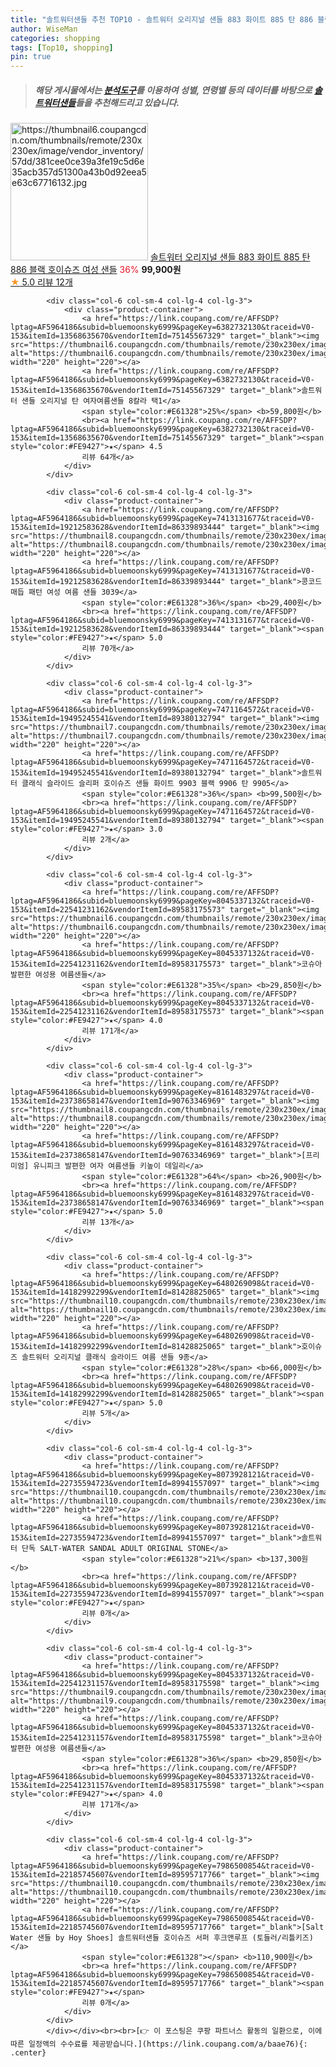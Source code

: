 ```yaml
---
title: "솔트워터샌들 추천 TOP10 - 솔트워터 오리지널 샌들 883 화이트 885 탄 886 블랙 호이슈즈 여성 샌들"
author: WiseMan
categories: shopping
tags: [Top10, shopping]
pin: true
---
```


> ##### 해당 게시물에서는 [**분석도구**](https://itemscout.io/)를 이용하여 **성별**, **연령별** 등의 데이터를 바탕으로 [**솔트워터샌들**](https://link.coupang.com/a/baae76)들을 추천해드리고 있습니다.
<div class="container"><div class="row">
            <div class="col-6 col-sm-4 col-lg-4 col-lg-3">
                <div class="product-container">
                    <a href="https://link.coupang.com/re/AFFSDP?lptag=AF5964186&subid=bluemoonsky6999&pageKey=8027067874&traceid=V0-153&itemId=22435964339&vendorItemId=89480526888" target="_blank"><img src="https://thumbnail6.coupangcdn.com/thumbnails/remote/230x230ex/image/vendor_inventory/57dd/381cee0ce39a3fe19c5d6e35acb357d51300a43b0d92eea5e63c67716132.jpg" alt="https://thumbnail6.coupangcdn.com/thumbnails/remote/230x230ex/image/vendor_inventory/57dd/381cee0ce39a3fe19c5d6e35acb357d51300a43b0d92eea5e63c67716132.jpg" width="220" height="220"></a>
                    <a href="https://link.coupang.com/re/AFFSDP?lptag=AF5964186&subid=bluemoonsky6999&pageKey=8027067874&traceid=V0-153&itemId=22435964339&vendorItemId=89480526888" target="_blank">솔트워터 오리지널 샌들 883 화이트 885 탄 886 블랙 호이슈즈 여성 샌들</a>
                    <span style="color:#E61328">36%</span> <b>99,900원</b>
                    <br><a href="https://link.coupang.com/re/AFFSDP?lptag=AF5964186&subid=bluemoonsky6999&pageKey=8027067874&traceid=V0-153&itemId=22435964339&vendorItemId=89480526888" target="_blank"><span style="color:#FE9427">★</span> 5.0
                    리뷰 12개</a>
                </div>
            </div>
            
            <div class="col-6 col-sm-4 col-lg-4 col-lg-3">
                <div class="product-container">
                    <a href="https://link.coupang.com/re/AFFSDP?lptag=AF5964186&subid=bluemoonsky6999&pageKey=6382732130&traceid=V0-153&itemId=13568635670&vendorItemId=75145567329" target="_blank"><img src="https://thumbnail6.coupangcdn.com/thumbnails/remote/230x230ex/image/vendor_inventory/7132/dd63fc441803d8ed1b3655488fc3d458a59458ccc6dc83ee4d7dedfd1173.jpg" alt="https://thumbnail6.coupangcdn.com/thumbnails/remote/230x230ex/image/vendor_inventory/7132/dd63fc441803d8ed1b3655488fc3d458a59458ccc6dc83ee4d7dedfd1173.jpg" width="220" height="220"></a>
                    <a href="https://link.coupang.com/re/AFFSDP?lptag=AF5964186&subid=bluemoonsky6999&pageKey=6382732130&traceid=V0-153&itemId=13568635670&vendorItemId=75145567329" target="_blank">솔트워터 샌들 오리지널 탄 여자여름샌들 8칼라 택1</a>
                    <span style="color:#E61328">25%</span> <b>59,800원</b>
                    <br><a href="https://link.coupang.com/re/AFFSDP?lptag=AF5964186&subid=bluemoonsky6999&pageKey=6382732130&traceid=V0-153&itemId=13568635670&vendorItemId=75145567329" target="_blank"><span style="color:#FE9427">★</span> 4.5
                    리뷰 64개</a>
                </div>
            </div>
            
            <div class="col-6 col-sm-4 col-lg-4 col-lg-3">
                <div class="product-container">
                    <a href="https://link.coupang.com/re/AFFSDP?lptag=AF5964186&subid=bluemoonsky6999&pageKey=7413131677&traceid=V0-153&itemId=19212583628&vendorItemId=86339893444" target="_blank"><img src="https://thumbnail8.coupangcdn.com/thumbnails/remote/230x230ex/image/vendor_inventory/7e8e/b60806eb461c35d4e520a57498fd57e4892c4e86d95dc6da2bf3e40542d8.jpg" alt="https://thumbnail8.coupangcdn.com/thumbnails/remote/230x230ex/image/vendor_inventory/7e8e/b60806eb461c35d4e520a57498fd57e4892c4e86d95dc6da2bf3e40542d8.jpg" width="220" height="220"></a>
                    <a href="https://link.coupang.com/re/AFFSDP?lptag=AF5964186&subid=bluemoonsky6999&pageKey=7413131677&traceid=V0-153&itemId=19212583628&vendorItemId=86339893444" target="_blank">콩코드 매듭 패턴 여성 여름 샌들 3039</a>
                    <span style="color:#E61328">36%</span> <b>29,400원</b>
                    <br><a href="https://link.coupang.com/re/AFFSDP?lptag=AF5964186&subid=bluemoonsky6999&pageKey=7413131677&traceid=V0-153&itemId=19212583628&vendorItemId=86339893444" target="_blank"><span style="color:#FE9427">★</span> 5.0
                    리뷰 70개</a>
                </div>
            </div>
            
            <div class="col-6 col-sm-4 col-lg-4 col-lg-3">
                <div class="product-container">
                    <a href="https://link.coupang.com/re/AFFSDP?lptag=AF5964186&subid=bluemoonsky6999&pageKey=7471164572&traceid=V0-153&itemId=19495245541&vendorItemId=89380132794" target="_blank"><img src="https://thumbnail7.coupangcdn.com/thumbnails/remote/230x230ex/image/vendor_inventory/59b7/23e8f121ff790c9dfa3ed8ed225944a6596a5c7b49863c72e6d1d1882ee1.PNG" alt="https://thumbnail7.coupangcdn.com/thumbnails/remote/230x230ex/image/vendor_inventory/59b7/23e8f121ff790c9dfa3ed8ed225944a6596a5c7b49863c72e6d1d1882ee1.PNG" width="220" height="220"></a>
                    <a href="https://link.coupang.com/re/AFFSDP?lptag=AF5964186&subid=bluemoonsky6999&pageKey=7471164572&traceid=V0-153&itemId=19495245541&vendorItemId=89380132794" target="_blank">솔트워터 클래식 슬라이드 슬리퍼 호이슈즈 샌들 화이트 9903 블랙 9906 탄 9905</a>
                    <span style="color:#E61328">36%</span> <b>99,500원</b>
                    <br><a href="https://link.coupang.com/re/AFFSDP?lptag=AF5964186&subid=bluemoonsky6999&pageKey=7471164572&traceid=V0-153&itemId=19495245541&vendorItemId=89380132794" target="_blank"><span style="color:#FE9427">★</span> 3.0
                    리뷰 2개</a>
                </div>
            </div>
            
            <div class="col-6 col-sm-4 col-lg-4 col-lg-3">
                <div class="product-container">
                    <a href="https://link.coupang.com/re/AFFSDP?lptag=AF5964186&subid=bluemoonsky6999&pageKey=8045337132&traceid=V0-153&itemId=22541231162&vendorItemId=89583175573" target="_blank"><img src="https://thumbnail6.coupangcdn.com/thumbnails/remote/230x230ex/image/vendor_inventory/e44a/740dbfd94987b4a8d3650119d65d98e21ad60954bb0f9128fdcbcd3eef00.png" alt="https://thumbnail6.coupangcdn.com/thumbnails/remote/230x230ex/image/vendor_inventory/e44a/740dbfd94987b4a8d3650119d65d98e21ad60954bb0f9128fdcbcd3eef00.png" width="220" height="220"></a>
                    <a href="https://link.coupang.com/re/AFFSDP?lptag=AF5964186&subid=bluemoonsky6999&pageKey=8045337132&traceid=V0-153&itemId=22541231162&vendorItemId=89583175573" target="_blank">코슈아 발편한 여성용 여름샌들</a>
                    <span style="color:#E61328">35%</span> <b>29,850원</b>
                    <br><a href="https://link.coupang.com/re/AFFSDP?lptag=AF5964186&subid=bluemoonsky6999&pageKey=8045337132&traceid=V0-153&itemId=22541231162&vendorItemId=89583175573" target="_blank"><span style="color:#FE9427">★</span> 4.0
                    리뷰 171개</a>
                </div>
            </div>
            
            <div class="col-6 col-sm-4 col-lg-4 col-lg-3">
                <div class="product-container">
                    <a href="https://link.coupang.com/re/AFFSDP?lptag=AF5964186&subid=bluemoonsky6999&pageKey=8161483297&traceid=V0-153&itemId=23738658147&vendorItemId=90763346969" target="_blank"><img src="https://thumbnail8.coupangcdn.com/thumbnails/remote/230x230ex/image/vendor_inventory/f248/8e95485fc3b856d90eed6d5f0f41763fccc7d72f2e5800a4675324183c86.jpg" alt="https://thumbnail8.coupangcdn.com/thumbnails/remote/230x230ex/image/vendor_inventory/f248/8e95485fc3b856d90eed6d5f0f41763fccc7d72f2e5800a4675324183c86.jpg" width="220" height="220"></a>
                    <a href="https://link.coupang.com/re/AFFSDP?lptag=AF5964186&subid=bluemoonsky6999&pageKey=8161483297&traceid=V0-153&itemId=23738658147&vendorItemId=90763346969" target="_blank">[프리미엄] 유니피크 발편한 여자 여름샌들 키높이 데일리</a>
                    <span style="color:#E61328">64%</span> <b>26,900원</b>
                    <br><a href="https://link.coupang.com/re/AFFSDP?lptag=AF5964186&subid=bluemoonsky6999&pageKey=8161483297&traceid=V0-153&itemId=23738658147&vendorItemId=90763346969" target="_blank"><span style="color:#FE9427">★</span> 5.0
                    리뷰 13개</a>
                </div>
            </div>
            
            <div class="col-6 col-sm-4 col-lg-4 col-lg-3">
                <div class="product-container">
                    <a href="https://link.coupang.com/re/AFFSDP?lptag=AF5964186&subid=bluemoonsky6999&pageKey=6480269098&traceid=V0-153&itemId=14182992299&vendorItemId=81428825065" target="_blank"><img src="https://thumbnail10.coupangcdn.com/thumbnails/remote/230x230ex/image/vendor_inventory/6945/1cf0b904479085567397dcfecbd81273d35f31a6b95a66975af3e69aaf28.png" alt="https://thumbnail10.coupangcdn.com/thumbnails/remote/230x230ex/image/vendor_inventory/6945/1cf0b904479085567397dcfecbd81273d35f31a6b95a66975af3e69aaf28.png" width="220" height="220"></a>
                    <a href="https://link.coupang.com/re/AFFSDP?lptag=AF5964186&subid=bluemoonsky6999&pageKey=6480269098&traceid=V0-153&itemId=14182992299&vendorItemId=81428825065" target="_blank">호이슈즈 솔트워터 오리지널 클래식 슬라이드 여름 샌들 9종</a>
                    <span style="color:#E61328">28%</span> <b>66,000원</b>
                    <br><a href="https://link.coupang.com/re/AFFSDP?lptag=AF5964186&subid=bluemoonsky6999&pageKey=6480269098&traceid=V0-153&itemId=14182992299&vendorItemId=81428825065" target="_blank"><span style="color:#FE9427">★</span> 5.0
                    리뷰 5개</a>
                </div>
            </div>
            
            <div class="col-6 col-sm-4 col-lg-4 col-lg-3">
                <div class="product-container">
                    <a href="https://link.coupang.com/re/AFFSDP?lptag=AF5964186&subid=bluemoonsky6999&pageKey=8073928121&traceid=V0-153&itemId=22735594723&vendorItemId=89941557097" target="_blank"><img src="https://thumbnail10.coupangcdn.com/thumbnails/remote/230x230ex/image/vendor_inventory/9378/99919621eeb4b3c2de64818f4270061a59350f7a026de24e1c596160b53a.jpg" alt="https://thumbnail10.coupangcdn.com/thumbnails/remote/230x230ex/image/vendor_inventory/9378/99919621eeb4b3c2de64818f4270061a59350f7a026de24e1c596160b53a.jpg" width="220" height="220"></a>
                    <a href="https://link.coupang.com/re/AFFSDP?lptag=AF5964186&subid=bluemoonsky6999&pageKey=8073928121&traceid=V0-153&itemId=22735594723&vendorItemId=89941557097" target="_blank">솔트워터 단독 SALT-WATER SANDAL ADULT ORIGINAL STONE</a>
                    <span style="color:#E61328">21%</span> <b>137,300원</b>
                    <br><a href="https://link.coupang.com/re/AFFSDP?lptag=AF5964186&subid=bluemoonsky6999&pageKey=8073928121&traceid=V0-153&itemId=22735594723&vendorItemId=89941557097" target="_blank"><span style="color:#FE9427">★</span> 
                    리뷰 0개</a>
                </div>
            </div>
            
            <div class="col-6 col-sm-4 col-lg-4 col-lg-3">
                <div class="product-container">
                    <a href="https://link.coupang.com/re/AFFSDP?lptag=AF5964186&subid=bluemoonsky6999&pageKey=8045337132&traceid=V0-153&itemId=22541231157&vendorItemId=89583175598" target="_blank"><img src="https://thumbnail9.coupangcdn.com/thumbnails/remote/230x230ex/image/vendor_inventory/36b2/2d2c56b619c20ad6432529b25d7a1ecd7e2e537f8e2b49c6bb0ed0b850cd.png" alt="https://thumbnail9.coupangcdn.com/thumbnails/remote/230x230ex/image/vendor_inventory/36b2/2d2c56b619c20ad6432529b25d7a1ecd7e2e537f8e2b49c6bb0ed0b850cd.png" width="220" height="220"></a>
                    <a href="https://link.coupang.com/re/AFFSDP?lptag=AF5964186&subid=bluemoonsky6999&pageKey=8045337132&traceid=V0-153&itemId=22541231157&vendorItemId=89583175598" target="_blank">코슈아 발편한 여성용 여름샌들</a>
                    <span style="color:#E61328">36%</span> <b>29,850원</b>
                    <br><a href="https://link.coupang.com/re/AFFSDP?lptag=AF5964186&subid=bluemoonsky6999&pageKey=8045337132&traceid=V0-153&itemId=22541231157&vendorItemId=89583175598" target="_blank"><span style="color:#FE9427">★</span> 4.0
                    리뷰 171개</a>
                </div>
            </div>
            
            <div class="col-6 col-sm-4 col-lg-4 col-lg-3">
                <div class="product-container">
                    <a href="https://link.coupang.com/re/AFFSDP?lptag=AF5964186&subid=bluemoonsky6999&pageKey=7986500854&traceid=V0-153&itemId=22185745607&vendorItemId=89595717766" target="_blank"><img src="https://thumbnail10.coupangcdn.com/thumbnails/remote/230x230ex/image/vendor_inventory/e9e4/bec76a5ddce112f09c59c0612bbf5fbedc280ae444d30a6956b7c6bc69ab.jpg" alt="https://thumbnail10.coupangcdn.com/thumbnails/remote/230x230ex/image/vendor_inventory/e9e4/bec76a5ddce112f09c59c0612bbf5fbedc280ae444d30a6956b7c6bc69ab.jpg" width="220" height="220"></a>
                    <a href="https://link.coupang.com/re/AFFSDP?lptag=AF5964186&subid=bluemoonsky6999&pageKey=7986500854&traceid=V0-153&itemId=22185745607&vendorItemId=89595717766" target="_blank">[Salt Water 샌들 by Hoy Shoes] 솔트워터샌들 호이슈즈 서퍼 후크앤루프 (토들러/리틀키즈)</a>
                    <span style="color:#E61328"></span> <b>110,900원</b>
                    <br><a href="https://link.coupang.com/re/AFFSDP?lptag=AF5964186&subid=bluemoonsky6999&pageKey=7986500854&traceid=V0-153&itemId=22185745607&vendorItemId=89595717766" target="_blank"><span style="color:#FE9427">★</span> 
                    리뷰 0개</a>
                </div>
            </div>
            </div></div><br><br>[👉 이 포스팅은 쿠팡 파트너스 활동의 일환으로, 이에 따른 일정액의 수수료를 제공받습니다.](https://link.coupang.com/a/baae76){: .center}